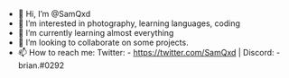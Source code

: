 - 👋 Hi, I’m @SamQxd
- 👀 I’m interested in photography, learning languages, coding
- 🌱 I’m currently learning almost everything
- 💞️ I’m looking to collaborate on some projects.
- 📫 How to reach me: Twitter: - https://twitter.com/SamQxd |
                       Discord: - brian.#0292

<!---
SamQxd/SamQxd is a ✨ special ✨ repository because its `README.md` (this file) appears on your GitHub profile.
You can click the Preview link to take a look at your changes.
--->
